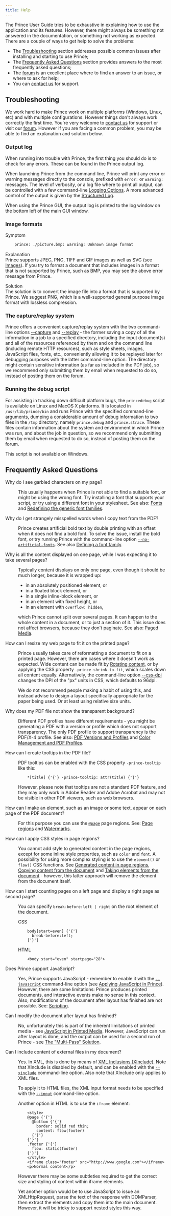 ```yaml
---
title: Help
---
```


The Prince User Guide tries to be exhaustive in explaining how to use the application and its features. However, there might always be something not answered in the documentation, or something not working as expected. There are a couple of ways to get help to solve the problems:

-   The [Troubleshooting](#troubleshooting) section addresses possible common issues after installing and starting to use Prince;
-   The [Frequently Asked Questions](#frequently-asked-questions) section provides answers to the most frequently asked questions;
-   The [forum](//www.princexml.com/forum/) is an excellent place where to find an answer to an issue, or where to ask for help;
-   You can [contact us](//www.princexml.com/contact/) for support.


Troubleshooting
---------------

We work hard to make Prince work on multiple platforms (Windows, Linux, etc) and with multiple configurations. However things don't always work correctly the first time. You're very welcome to [contact us](//www.princexml.com/contact/) for support or visit our [forum](//www.princexml.com/forum/). However if you are facing a common problem, you may be able to find an explanation and solution below.

### Output log

When running into trouble with Prince, the first thing you should do is to check for any errors. These can be found in the Prince output log.

When launching Prince from the command line, Prince will print any error or warning messages directly to the console, prefixed with `error:` or `warning:` messages. The level of verbosity, or a log file where to print all output, can be controlled with a few command-line [Logging Options](command-line.md#logging-options). A more advanced control of the output is given by the [Structured Log](server-integration.md#structured-log).

When using the Prince GUI, the output log is printed to the log window on the bottom left of the main GUI window.

### Image formats

Symptom  
```bash
    prince: ./picture.bmp: warning: Unknown image format
```
Explanation  
Prince supports JPEG, PNG, TIFF and GIF images as well as SVG (see [Images](graphics.md#images)). If you try to format a document that includes images in a format that is not supported by Prince, such as BMP, you may see the above error message from Prince.

Solution  
The solution is to convert the image file into a format that is supported by Prince. We suggest PNG, which is a well-supported general purpose image format with lossless compression.

### The capture/replay system

Prince offers a convenient capture/replay system with the two command-line options [--capture](command-line.md#cl-capture) and [--replay](command-line.md#cl-replay) - the former saving a copy of all the information in a job to a specified directory, including the input document(s) and all of the resources referenced by them and on the command line (including remote HTTP resources), such as style sheets, images, JavaScript files, fonts, etc., conveniently allowing it to be replayed later for debugging purposes with the latter command-line option. The directory might contain sensitive information (as far as included in the PDF job), so we recommend only submitting them by email when requested to do so, instead of posting them on the forum.

### Running the debug script

For assisting in tracking down difficult platform bugs, the `princedebug` script is available on Linux and MacOS X platforms. It is located in `/usr/lib/prince/bin` and runs Prince with the specified command-line arguments, dumping a considerable amount of debug information to two files in the `/tmp` directory, namely `prince.debug` and `prince.strace`. These files contain information about the system and environment in which Prince was run, and about the job in question, so we recommend only submitting them by email when requested to do so, instead of posting them on the forum.

This script is not available on Windows.


Frequently Asked Questions
--------------------------

<dl class="faq">
  <dt id="faq-garbled-chars"><p>Why do I see garbled characters on my page?
  <a class="self-link" href="#faq-garbled-chars"></a></p></dt>
  <dd><p>This usually happens when Prince is not able to find a suitable font, or
  might be using the wrong font.  Try installing a font that supports your script,
  or try using a different font in your stylesheet.  See also: <a href="/doc/styling#fonts">Fonts</a>
  and <a href="/doc/styling#redefining-the-generic-font-families">Redefining the generic font families</a>.</p></dd>

  <dt><p id="faq-misspelled-words">Why do I get strangely misspelled words when I copy text from the PDF?
  <a class="self-link" href="#faq-misspelled-words"></a></p></dt>
  <dd><p>Prince creates artificial bold text by double printing with an offset
  when it does not find a bold font.  To solve the issue, install the bold font,
  or try running Prince with the command-line option
  <a href="/doc/command-line#cl-no-artificial-fonts"><code>--no-artificial-fonts</code></a>.
  See also <a href="/doc/styling#defining-a-font-family">Defining a font family</a>.</p></dd>

  <dt><p id="faq-one-page">Why is all the content displayed on one page, while
  I was expecting it to take several pages?
  <a class="self-link" href="#faq-one-page"></a></p></dt>
  <dd><p>Typically content displays on only one page, even though it should be
  much longer, because it is wrapped up:</p>
  <ul>
    <li>in an absolutely positioned element, or</li>
    <li>in a floated block element, or</li>
    <li>in a single inline-block element, or</li>
    <li>in an element with fixed height, or</li>
    <li>in an element with <code>overflow: hidden</code>,</li>
  </ul>
  <p>which Prince cannot split over several pages.  It can happen to the whole
  content in a document, or to just a section of it.  This issue does not affect
  browsers, because they don't paginate.  See also: <a href="/doc/paged">Paged Media</a>.</p></dd>

  <dt><p id="faq-resize-page">How can I resize my web page to fit it on the printed page?
  <a class="self-link" href="#faq-resize-page"></a></p></dt>
  <dd><p>Prince usually takes care of reformatting a document to fit on a printed
  page.  However, there are cases where it doesn't work as expected.  Wide content
  can be made fit by <a href="/doc/cookbook#rotating-content">Rotating content</a>, or by applying the CSS property
  <code>-prince-shrink-to-fit</code>, which scales down all content
  equally.  Alternatively, the command-line option
  <a href="/doc/command-line#cl-css-dpi">--css-dpi</a> changes the DPI of
  the "px" units in CSS, which defaults to 96dpi.</p>
  <p class="note">We do not recommend people making a habit of using this, and
  instead advise to design a layout specifically appropriate for the paper being
  used.  Or at least using relative size units.</p></dd>

  <dt><p id="faq-no-trans">Why does my PDF file not show the transparent
  background? <a class="self-link" href="#faq-no-trans"></a></p></dt>
  <dd><p>Different PDF profiles have different requirements - you might be
  generating a PDF with a version or profile which does not support transparency.
  The only PDF profile to support transparency is the PDF/X-4 profile.  See also:
  <a href="/doc/prince-output#pdf-versions-and-profiles">PDF Versions and Profiles</a>
  and <a href="/doc/graphics#color-management-and-pdf-profiles">Color Management and
  PDF Profiles</a>.</p></dd>

  <dt><p id="faq-tooltips">How can I create tooltips in the PDF file?
  <a class="self-link" href="#faq-tooltips"></a></p></dt>
  <dd><p>PDF tooltips can be enabled with the CSS property <code>-prince-tooltip</code> like this:</p>
	  <pre><code class="hljs css language-css">    *<span class="hljs-selector-attr">[title]</span> {'{'} <span class="hljs-attribute">-prince-tooltip</span>: <span class="hljs-built_in">attr</span>(title) {'}'}
</code></pre>
  <p>However, please note that tooltips are not a standard PDF feature, and they
  may only work in Adobe Reader and Adobe Acrobat and may not be visible in other
  PDF viewers, such as web browsers.</p></dd>

  <dt><p id="faq-everypage">How can I make an element, such as an image or some
  text, appear on each page of the PDF document?
  <a class="self-link" href="#faq-everypage"></a></p></dt>
  <dd><p>For this purpose you can use the <a href="/doc/css-refs#at-page"><code>@page</code></a>
  page regions.  See: <a href="/doc/paged#page-regions">Page regions</a> and <a href="/doc/cookbook#watermarks">Watermarks</a>.</p></dd>

  <dt><p id="faq-page-regions">How can I apply CSS styles in page regions?
  <a class="self-link" href="#faq-page-regions"></a></p></dt>
  <dd><p>You cannot add style to generated content in the page regions, except for
  some inline style properties, such as <code>color</code> and
  <code>font</code>.  A possibility for using more complex styling is to use
  the <code>element()</code> or <code>flow()</code> CSS functions.  See
  <a href="/doc/paged#page-gen-content">Generated content in page regions</a>,
  <a href="/doc/paged#content-copying-text">Copying content from the document</a> and
  <a href="/doc/paged#content-taking-elements">Taking elements from the document</a> -
  however, this latter approach will remove the element from the document itself.</p></dd>

  <dt><p id="faq-counting-pages">How can I start counting pages on a left page and display a right page
  as second page? <a class="self-link" href="#faq-counting-pages"></a></p></dt>
  <dd><p>You can specify <code>break-before:left | right</code>
  on the root element of the document.</p>
  <p class="label">CSS</p>
  <pre><code class="hljs">    <span class="hljs-selector-tag">body</span><span class="hljs-selector-attr">[start=even]</span> {'{'}
      <span class="hljs-attribute">break-before</span>:left;
    {'}'}
</code></pre>
    <p class="label">HTML</p>
    <pre><code class="hljs css language-html">    <span class="hljs-tag">&lt;<span class="hljs-name">body</span> <span class="hljs-attr">start</span>=<span class="hljs-string">"even"</span> <span class="hljs-attr">startpage</span>=<span class="hljs-string">"28"</span>&gt;</span>
</code></pre>
  </dd>

  <dt><p id="faq-js">Does Prince support JavaScript?
  <a class="self-link" href="#faq-js"></a></p></dt>
  <dd><p>Yes, Prince supports JavaScript - remember to enable it with the
  <a href="/doc/command-line#cl-javascript"><code>--javascript</code></a>
  command-line option (see <a href="/doc/prince-input#applying-javascript-in-prince">Applying JavaScript in Prince</a>).  However,
  there are some limitations: Prince produces printed documents, and interactive
  events make no sense in this context.  Also, modifications of the document
  after layout has finished are not possible.  See: <a href="/doc/javascript#javascript">Scripting</a>.</p></dd>

  <dt><p id="faq-jsafterkayout">Can I modify the document after layout has
  finished? <a class="self-link" href="#faq-jsafterkayout"></a></p></dt>
  <dd><p>No, unfortunately this is part of the inherent limitations of printed media -
  see <a href="/doc/javascript#javascript-in-printed-media">JavaScript in Printed Media</a>.  However, JavaScript can run after layout is done,
  and the output can be used for a second run of Prince - see <a href="/doc/cookbook#the-multi-pass-solution">The "Multi-Pass" Solution</a>.</p></dd>

  <dt><p id="faq-xinclude">Can I include content of external files in my document?
  <a class="self-link" href="#faq-xinclude"></a></p></dt>
  <dd><p>Yes.  In XML, this is done by means of <a href="/doc/prince-input#xml-inclusions-xinclude">XML Inclusions (XInclude)</a>.  Note
  that XInclude is disabled by default, and can be enabled with the
  <a href="/doc/command-line#cl-xinclude"><code>--xinclude</code></a>
  command-line option.  Also note that XInclude only applies to XML files.</p>
  <p>To apply it to HTML files, the XML input format needs to be specified with
  the <a href="/doc/command-line#cl-input"><code>--input</code></a>
  command-line option.</p>
  <p>Another option in HTML is to use the <code>iframe</code> element:</p>
  <pre><code class="hljs css language-html">    <span class="hljs-tag">&lt;<span class="hljs-name">style</span>&gt;</span>
    @page {'{'}
      @bottom {'{'}
        border: solid red thin;
        content: flow(footer)
      {'}'}
    {'}'}
    .footer {'{'}
      flow: static(footer)
    {'}'}
    <span class="hljs-tag">&lt;/<span class="hljs-name">style</span>&gt;</span>
    <span class="hljs-tag">&lt;<span class="hljs-name">iframe</span> <span class="hljs-attr">class</span>=<span class="hljs-string">"footer"</span> <span class="hljs-attr">src</span>=<span class="hljs-string">"http://www.google.com"</span>&gt;</span><span class="hljs-tag">&lt;/<span class="hljs-name">iframe</span>&gt;</span>
    <span class="hljs-tag">&lt;<span class="hljs-name">p</span>&gt;</span>Normal content<span class="hljs-tag">&lt;/<span class="hljs-name">p</span>&gt;</span>
</code></pre>
  <p>However there may be some subtleties required to get the correct size and
  styling of content within iframe elements.</p>
  <p>Yet another option would be to use JavaScript to issue an XMLHttpRequest,
  parse the text of the response with DOMParser, then extract the elements and
  copy them into the main document. However, it will be tricky to support
  nested styles this way.</p></dd>
</dl>

